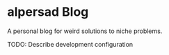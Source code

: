 # alpersad Blog

A personal blog for weird solutions to niche problems.

TODO: Describe development configuration